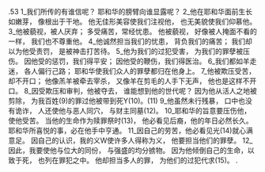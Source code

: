 .53 
1_我们所传的有谁信呢？ 
耶和华的膀臂向谁显露呢？ 
2_他在耶和华面前生长如嫩芽， 
像根出于干地。 
他无佳形美容使我们注视他， 
也无美貌使我们仰慕他。 
3_他被藐视，被人厌弃； 
多受痛苦，常经忧患。 
他被藐视， 
好像被人掩面不看的一样， 
我们也不尊重他。 
4_他诚然担当我们的忧患， 
背负我们的痛苦； 
我们却以为他受责罚， 
是被神击打苦待。 
5_他为我们的过犯受害， 
为我们的罪孽被压伤。 
因他受的惩罚，我们得平安； 
因他受的鞭伤，我们得医治。 
6_我们都如羊走迷， 
各人偏行己路； 
耶和华使我们众人的罪孽都归在他身上。 
7_他被欺压受苦， 
却不开口； 
他像羔羊被牵去宰杀， 
又像羊在剪毛的人手下无声， 
他也是这样不开口。 
8_因受欺压和审判，他被夺去， 
谁能想到他的世代呢？ 
因为他从活人之地被剪除， 
为我百姓(9)的罪过他被带到死Y(10)。(11) 
9_他虽然未行残暴， 
口中也没有诡诈， 
人还使他与恶人同穴， 
与财主同墓(12)。 
10_耶和华的旨意要压伤他， 
使他受苦。 
当他的生命作为赎罪祭时(13)， 
他必看见后裔，他的年日必然长久。 
耶和华所喜悦的事，必在他手中亨通。 
11_因自己的劳苦，他必看见光(14)就心满意足。 
因自己的认识，我的义W使许多人得称为义， 
他要担当他们的罪孽。 
12_因此，我要使他与位大的同份， 
与强盛的均分掳物。 
因为他倾倒自己的生命，以致于死， 
也列在罪犯之中。 
他却担当多人的罪， 
为他们的过犯代求(15)。 
.